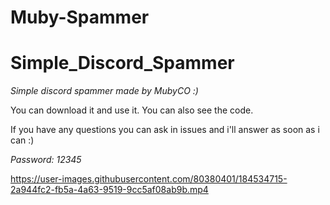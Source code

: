 # Muby-Spammer

# Simple_Discord_Spammer

*Simple discord spammer made by MubyCO :)*

You can download it and use it.
You can also see the code.

If you have any questions you can ask in issues and i'll answer as soon as i can :)

_*Password: 12345*_

https://user-images.githubusercontent.com/80380401/184534715-2a944fc2-fb5a-4a63-9519-9cc5af08ab9b.mp4

